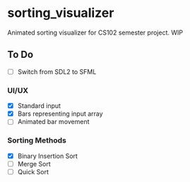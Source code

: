 # sorting_visualizer
Animated sorting visualizer for CS102 semester project. WIP

## To Do
- [ ] Switch from SDL2 to SFML
### UI/UX
- [x] Standard input
- [x] Bars representing input array
- [ ] Animated bar movement
### Sorting Methods
- [x] Binary Insertion Sort
- [ ] Merge Sort
- [ ] Quick Sort
